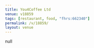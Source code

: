 ```yaml
---
title: You4Coffee Ltd
venue: v18859
tags: [restaurant, food, "fhrs:662340"]
permalink: /v/18859/
layout: venue
---
```

null